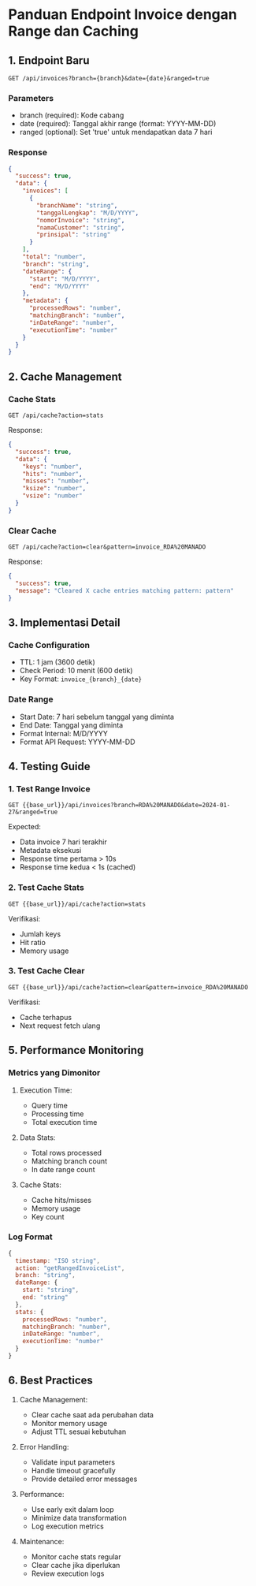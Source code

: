 # Panduan Endpoint Invoice dengan Range dan Caching

## 1. Endpoint Baru
```
GET /api/invoices?branch={branch}&date={date}&ranged=true
```

### Parameters
- branch (required): Kode cabang
- date (required): Tanggal akhir range (format: YYYY-MM-DD)
- ranged (optional): Set 'true' untuk mendapatkan data 7 hari

### Response
```json
{
  "success": true,
  "data": {
    "invoices": [
      {
        "branchName": "string",
        "tanggalLengkap": "M/D/YYYY",
        "nomorInvoice": "string",
        "namaCustomer": "string",
        "prinsipal": "string"
      }
    ],
    "total": "number",
    "branch": "string",
    "dateRange": {
      "start": "M/D/YYYY",
      "end": "M/D/YYYY"
    },
    "metadata": {
      "processedRows": "number",
      "matchingBranch": "number",
      "inDateRange": "number",
      "executionTime": "number"
    }
  }
}
```

## 2. Cache Management

### Cache Stats
```
GET /api/cache?action=stats
```
Response:
```json
{
  "success": true,
  "data": {
    "keys": "number",
    "hits": "number",
    "misses": "number",
    "ksize": "number",
    "vsize": "number"
  }
}
```

### Clear Cache
```
GET /api/cache?action=clear&pattern=invoice_RDA%20MANADO
```
Response:
```json
{
  "success": true,
  "message": "Cleared X cache entries matching pattern: pattern"
}
```

## 3. Implementasi Detail

### Cache Configuration
- TTL: 1 jam (3600 detik)
- Check Period: 10 menit (600 detik)
- Key Format: `invoice_{branch}_{date}`

### Date Range
- Start Date: 7 hari sebelum tanggal yang diminta
- End Date: Tanggal yang diminta
- Format Internal: M/D/YYYY
- Format API Request: YYYY-MM-DD

## 4. Testing Guide

### 1. Test Range Invoice
```http
GET {{base_url}}/api/invoices?branch=RDA%20MANADO&date=2024-01-27&ranged=true
```
Expected:
- Data invoice 7 hari terakhir
- Metadata eksekusi
- Response time pertama > 10s
- Response time kedua < 1s (cached)

### 2. Test Cache Stats
```http
GET {{base_url}}/api/cache?action=stats
```
Verifikasi:
- Jumlah keys
- Hit ratio
- Memory usage

### 3. Test Cache Clear
```http
GET {{base_url}}/api/cache?action=clear&pattern=invoice_RDA%20MANADO
```
Verifikasi:
- Cache terhapus
- Next request fetch ulang

## 5. Performance Monitoring

### Metrics yang Dimonitor
1. Execution Time:
   - Query time
   - Processing time
   - Total execution time

2. Data Stats:
   - Total rows processed
   - Matching branch count
   - In date range count

3. Cache Stats:
   - Cache hits/misses
   - Memory usage
   - Key count

### Log Format
```javascript
{
  timestamp: "ISO string",
  action: "getRangedInvoiceList",
  branch: "string",
  dateRange: {
    start: "string",
    end: "string"
  },
  stats: {
    processedRows: "number",
    matchingBranch: "number",
    inDateRange: "number",
    executionTime: "number"
  }
}
```

## 6. Best Practices

1. Cache Management:
   - Clear cache saat ada perubahan data
   - Monitor memory usage
   - Adjust TTL sesuai kebutuhan

2. Error Handling:
   - Validate input parameters
   - Handle timeout gracefully
   - Provide detailed error messages

3. Performance:
   - Use early exit dalam loop
   - Minimize data transformation
   - Log execution metrics

4. Maintenance:
   - Monitor cache stats regular
   - Clear cache jika diperlukan
   - Review execution logs
